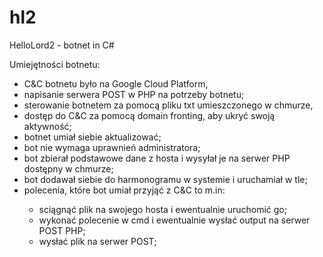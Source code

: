 # hl2
HelloLord2 - botnet in C#


Umiejętności botnetu:
<ul>
  <li>C&C botnetu było na Google Cloud Platform,</li>
  <li>napisanie serwera POST w PHP na potrzeby botnetu;</li>
  <li>sterowanie botnetem za pomocą pliku txt umieszczonego w chmurze,</li>
  <li>dostęp do C&C za pomocą domain fronting, aby ukryć swoją aktywność;</li>
  <li>botnet umiał siebie aktualizować;</li>
  <li>bot nie wymaga uprawnień administratora;</li>
  <li>bot zbierał podstawowe dane z hosta i wysyłał je na serwer PHP dostępny w chmurze;</li>
  <li>bot dodawał siebie do harmonogramu w systemie i uruchamiał w tle;</li>
  <li>polecenia, które bot umiał przyjąć z C&C to m.in:</li>
  <ul>
    <li>sciągnąć plik na swojego hosta i ewentualnie uruchomić go;</li>
    <li>wykonać polecenie w cmd i ewentualnie wysłać output na serwer POST PHP;</li>
    <li>wysłać plik na serwer POST;</li>
  </ul>
</ul>

